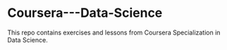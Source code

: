 # Coursera---Data-Science
This repo contains exercises and lessons from Coursera Specialization in Data Science.
